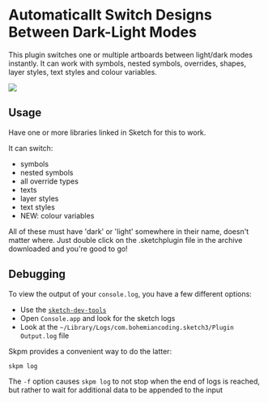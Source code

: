 # Automaticallt Switch Designs Between Dark-Light Modes

This plugin switches one or multiple artboards between light/dark modes instantly. It can work with symbols, nested symbols, overrides, shapes, layer styles, text styles and colour variables.

<img src="https://miro.medium.com/max/1400/0*XEhDWmAMOUuxnYJn.gif">

## Usage
Have one or more libraries linked in Sketch for this to work.

It can switch:
 - symbols
 - nested symbols
 - all override types
 - texts
 - layer styles
 - text styles
 - NEW: colour variables
 
All of these must have 'dark' or 'light' somewhere in their name, doesn't matter where.
Just double click on the .sketchplugin file in the archive downloaded and you're good to go!

## Debugging

To view the output of your `console.log`, you have a few different options:

- Use the [`sketch-dev-tools`](https://github.com/skpm/sketch-dev-tools)
- Open `Console.app` and look for the sketch logs
- Look at the `~/Library/Logs/com.bohemiancoding.sketch3/Plugin Output.log` file

Skpm provides a convenient way to do the latter:

```bash
skpm log
```

The `-f` option causes `skpm log` to not stop when the end of logs is reached, but rather to wait for additional data to be appended to the input
